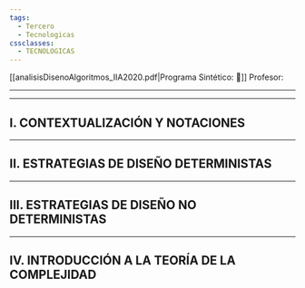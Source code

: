 ```yaml
---
tags:
  - Tercero
  - Tecnologicas
cssclasses:
  - TECNOLOGICAS
---
```

[[analisisDisenoAlgoritmos_IIA2020.pdf|Programa Sintético: 📄]]
Profesor: 
____
____
## I. CONTEXTUALIZACIÓN Y NOTACIONES

____
## II.  ESTRATEGIAS DE DISEÑO DETERMINISTAS

____
## III.  ESTRATEGIAS DE DISEÑO NO DETERMINISTAS

____
## IV.  INTRODUCCIÓN A LA TEORÍA DE LA COMPLEJIDAD 
